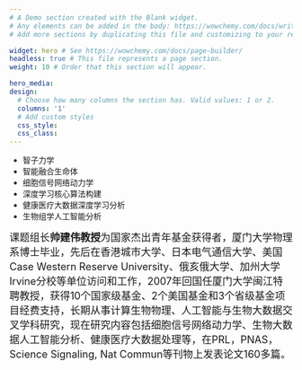 ```yaml
---
# A Demo section created with the Blank widget.
# Any elements can be added in the body: https://wowchemy.com/docs/writing-markdown-latex/
# Add more sections by duplicating this file and customizing to your requirements.

widget: hero # See https://wowchemy.com/docs/page-builder/
headless: true # This file represents a page section.
weight: 10 # Order that this section will appear.

hero_media: 
design:
  # Choose how many columns the section has. Valid values: 1 or 2.
  columns: '1'
  # Add custom styles
  css_style:
  css_class:
---
```


  - 智子力学
  - 智能融合生命体
  - 细胞信号网络动力学
  - 深度学习核心算法构建
  - 健康医疗大数据深度学习分析
  - 生物组学人工智能分析


<font size=4>课题组长**帅建伟教授**为国家杰出青年基金获得者，厦门大学物理系博士毕业，先后在香港城市大学、日本电气通信大学、美国Case Western Reserve University、俄亥俄大学、加州大学 Irvine分校等单位访问和工作，2007年回国任厦门大学闽江特聘教授，获得10个国家级基金、2个美国基金和3个省级基金项目经费支持，长期从事计算生物物理、人工智能与生物大数据交叉学科研究，现在研究内容包括细胞信号网络动力学、生物大数据人工智能分析、健康医疗大数据处理等，在PRL，PNAS，Science Signaling, Nat Commun等刊物上发表论文160多篇。</font>
